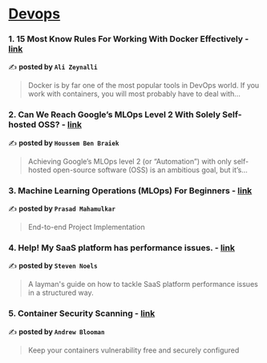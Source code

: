 
<h1><a href=https://medium.com/tag/devops/recommended target="_blank" rel="noopener noreferrer">Devops</a></h1>
<h3>1. 15 Most Know Rules For Working With Docker Effectively - <a href="https://medium.com/@azeynalli1990/15-most-know-rules-for-working-with-docker-effectively-59acc59e64db" target="_blank" rel="noopener noreferrer">link</a></h3>

✍️ **posted by `Ali Zeynalli`**

<blockquote>Docker is by far one of the most popular tools in DevOps world. If you work with containers, you will most probably have to deal with…</blockquote>

<h3>2. Can We Reach Google’s MLOps Level 2 With Solely Self-hosted OSS? - <a href="https://medium.com/towards-artificial-intelligence/can-we-reach-googles-mlops-level-2-with-solely-self-hosted-oss-e61562c8883e" target="_blank" rel="noopener noreferrer">link</a></h3>

✍️ **posted by `Houssem Ben Braiek`**

<blockquote>Achieving Google’s MLOps level 2 (or “Automation”) with only self-hosted open-source software (OSS) is an ambitious goal, but it’s…</blockquote>

<h3>3. Machine Learning Operations (MLOps) For Beginners - <a href="https://medium.com/towards-data-science/machine-learning-operations-mlops-for-beginners-a5686bfe02b2" target="_blank" rel="noopener noreferrer">link</a></h3>

✍️ **posted by `Prasad Mahamulkar`**

<blockquote>End-to-end Project Implementation</blockquote>

<h3>4. Help! My SaaS platform has performance issues. - <a href="https://medium.com/@stevenn/help-my-saas-platform-has-performance-issues-4d25afddfd16" target="_blank" rel="noopener noreferrer">link</a></h3>

✍️ **posted by `Steven Noels`**

<blockquote>A layman's guide on how to tackle SaaS platform performance issues in a structured way.</blockquote>

<h3>5. Container Security Scanning - <a href="https://medium.com/itnext/container-security-scanning-f16b438db58d" target="_blank" rel="noopener noreferrer">link</a></h3>

✍️ **posted by `Andrew Blooman`**

<blockquote>Keep your containers vulnerability free and securely configured</blockquote>

